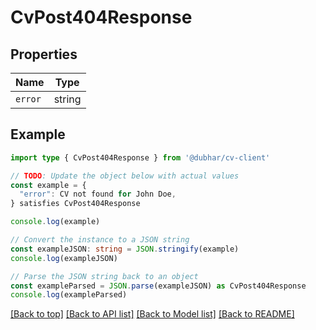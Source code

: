 
# CvPost404Response


## Properties

Name | Type
------------ | -------------
`error` | string

## Example

```typescript
import type { CvPost404Response } from '@dubhar/cv-client'

// TODO: Update the object below with actual values
const example = {
  "error": CV not found for John Doe,
} satisfies CvPost404Response

console.log(example)

// Convert the instance to a JSON string
const exampleJSON: string = JSON.stringify(example)
console.log(exampleJSON)

// Parse the JSON string back to an object
const exampleParsed = JSON.parse(exampleJSON) as CvPost404Response
console.log(exampleParsed)
```

[[Back to top]](#) [[Back to API list]](../README.md#api-endpoints) [[Back to Model list]](../README.md#models) [[Back to README]](../README.md)


